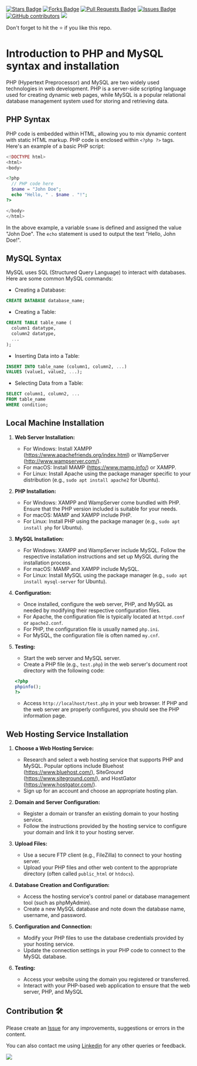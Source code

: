 <a href="https://github.com/drshahizan/learn-php/stargazers"><img src="https://img.shields.io/github/stars/drshahizan/learn-php" alt="Stars Badge"/></a>
<a href="https://github.com/drshahizan/learn-php/network/members"><img src="https://img.shields.io/github/forks/drshahizan/learn-php" alt="Forks Badge"/></a>
<a href="https://github.com/drshahizan/learn-php/pulls"><img src="https://img.shields.io/github/issues-pr/drshahizan/learn-php" alt="Pull Requests Badge"/></a>
<a href="https://github.com/drshahizan/learn-php/issues"><img src="https://img.shields.io/github/issues/drshahizan/learn-php" alt="Issues Badge"/></a>
<a href="https://github.com/drshahizan/learn-php/graphs/contributors"><img alt="GitHub contributors" src="https://img.shields.io/github/contributors/drshahizan/learn-php?color=2b9348"></a>
![](https://visitor-badge.glitch.me/badge?page_id=drshahizan/learn-php)

Don't forget to hit the :star: if you like this repo.

# Introduction to PHP and MySQL syntax and installation

PHP (Hypertext Preprocessor) and MySQL are two widely used technologies in web development. PHP is a server-side scripting language used for creating dynamic web pages, while MySQL is a popular relational database management system used for storing and retrieving data.

## PHP Syntax

PHP code is embedded within HTML, allowing you to mix dynamic content with static HTML markup. PHP code is enclosed within `<?php ?>` tags. Here's an example of a basic PHP script:

```php
<!DOCTYPE html>
<html>
<body>

<?php
  // PHP code here
  $name = "John Doe";
  echo "Hello, " . $name . "!";
?>

</body>
</html>
```

In the above example, a variable `$name` is defined and assigned the value "John Doe". The `echo` statement is used to output the text "Hello, John Doe!".

## MySQL Syntax

MySQL uses SQL (Structured Query Language) to interact with databases. Here are some common MySQL commands:

- Creating a Database:
```sql
CREATE DATABASE database_name;
```

- Creating a Table:
```sql
CREATE TABLE table_name (
  column1 datatype,
  column2 datatype,
  ...
);
```

- Inserting Data into a Table:
```sql
INSERT INTO table_name (column1, column2, ...)
VALUES (value1, value2, ...);
```

- Selecting Data from a Table:
```sql
SELECT column1, column2, ...
FROM table_name
WHERE condition;
```

## Local Machine Installation

1. **Web Server Installation:**
   - For Windows: Install XAMPP (https://www.apachefriends.org/index.html) or WampServer (http://www.wampserver.com/).
   - For macOS: Install MAMP (https://www.mamp.info/) or XAMPP.
   - For Linux: Install Apache using the package manager specific to your distribution (e.g., `sudo apt install apache2` for Ubuntu).

2. **PHP Installation:**
   - For Windows: XAMPP and WampServer come bundled with PHP. Ensure that the PHP version included is suitable for your needs.
   - For macOS: MAMP and XAMPP include PHP.
   - For Linux: Install PHP using the package manager (e.g., `sudo apt install php` for Ubuntu).

3. **MySQL Installation:**
   - For Windows: XAMPP and WampServer include MySQL. Follow the respective installation instructions and set up MySQL during the installation process.
   - For macOS: MAMP and XAMPP include MySQL.
   - For Linux: Install MySQL using the package manager (e.g., `sudo apt install mysql-server` for Ubuntu).

4. **Configuration:**
   - Once installed, configure the web server, PHP, and MySQL as needed by modifying their respective configuration files.
   - For Apache, the configuration file is typically located at `httpd.conf` or `apache2.conf`.
   - For PHP, the configuration file is usually named `php.ini`.
   - For MySQL, the configuration file is often named `my.cnf`.

5. **Testing:**
   - Start the web server and MySQL server.
   - Create a PHP file (e.g., `test.php`) in the web server's document root directory with the following code:

   ```php
   <?php
   phpinfo();
   ?>
   ```

   - Access `http://localhost/test.php` in your web browser. If PHP and the web server are properly configured, you should see the PHP information page.

## Web Hosting Service Installation

1. **Choose a Web Hosting Service:**
   - Research and select a web hosting service that supports PHP and MySQL. Popular options include Bluehost (https://www.bluehost.com/), SiteGround (https://www.siteground.com/), and HostGator (https://www.hostgator.com/).
   - Sign up for an account and choose an appropriate hosting plan.

2. **Domain and Server Configuration:**
   - Register a domain or transfer an existing domain to your hosting service.
   - Follow the instructions provided by the hosting service to configure your domain and link it to your hosting server.

3. **Upload Files:**
   - Use a secure FTP client (e.g., FileZilla) to connect to your hosting server.
   - Upload your PHP files and other web content to the appropriate directory (often called `public_html` or `htdocs`).

4. **Database Creation and Configuration:**
   - Access the hosting service's control panel or database management tool (such as phpMyAdmin).
   - Create a new MySQL database and note down the database name, username, and password.

5. **Configuration and Connection:**
   - Modify your PHP files to use the database credentials provided by your hosting service.
   - Update the connection settings in your PHP code to connect to the MySQL database.

6. **Testing:**
   - Access your website using the domain you registered or transferred.
   - Interact with your PHP-based web application to ensure that the web server, PHP, and MySQL

## Contribution 🛠️
Please create an [Issue](https://github.com/drshahizan/learn-php/issues) for any improvements, suggestions or errors in the content.

You can also contact me using [Linkedin](https://www.linkedin.com/in/drshahizan/) for any other queries or feedback.

![](https://visitor-badge.glitch.me/badge?page_id=drshahizan)
